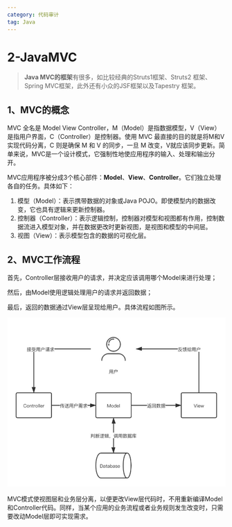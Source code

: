```yaml
---
category: 代码审计
tag: Java
---
```


# 2-JavaMVC

>**Java MVC的框架**有很多，如比较经典的Struts1框架、Struts2 框架、Spring MVC框架，此外还有小众的JSF框架以及Tapestry 框架。



## 1、MVC的概念

MVC 全名是 Model View Controller，M（Model）是指数据模型，V（View）是指用户界面，C（Controller）是控制器。使用 MVC 最直接的目的就是将M和V实现代码分离，C 则是确保 M 和 V 的同步，一旦 M 改变，V就应该同步更新。简单来说，MVC是一个设计模式，它强制性地使应用程序的输入、处理和输出分开。

MVC应用程序被分成3个核心部件：**Model**、**View**、**Controller**。它们独立处理各自的任务。具体如下：

1. 模型（Model）：表示携带数据的对象或Java POJO。即使模型内的数据改变，它也具有逻辑来更新控制器。
2. 控制器（Controller）：表示逻辑控制，控制器对模型和视图都有作用，控制数据流进入模型对象，并在数据更改时更新视图，是视图和模型的中间层。
3. 视图（View）：表示模型包含的数据的可视化层。

## 2、MVC工作流程

首先，Controller层接收用户的请求，并决定应该调用哪个Model来进行处理；

然后，由Model使用逻辑处理用户的请求并返回数据；

最后，返回的数据通过View层呈现给用户。具体流程如图所示。

![img](./img/2-JavaMVC/epub_40869976_114.jpeg)

MVC模式使视图层和业务层分离，以便更改View层代码时，不用重新编译Model和Controller代码。同样，当某个应用的业务流程或者业务规则发生改变时，只需要改动Model层即可实现需求。

